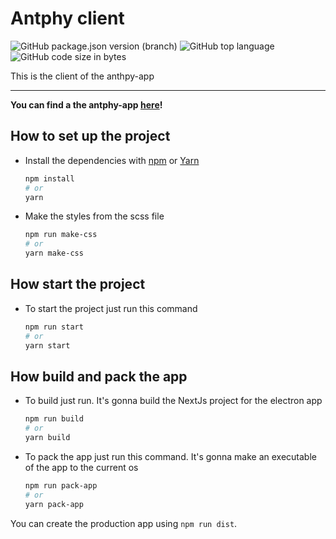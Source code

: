 # Antphy client

![GitHub package.json version (branch)](https://img.shields.io/github/package-json/v/Dlumior/antphy-client/master?color=e6d5b8&label=Version&style=for-the-badge)
![GitHub top language](https://img.shields.io/github/languages/top/Dlumior/antphy-client?color=e6d5b8&logo=Javascript&style=for-the-badge)
![GitHub code size in bytes](https://img.shields.io/github/languages/code-size/Dlumior/antphy-client?color=e6d5b8&style=for-the-badge)

This is the client of the anthpy-app

___

**You can find a the antphy-app [here](https://github.com/Dlumior/antphy)!**

## How to set up the project

- Install the dependencies with [npm](https://docs.npmjs.com/cli/init) or [Yarn](https://yarnpkg.com/lang/en/docs/cli/create/)

  ```bash
  npm install
  # or
  yarn
  ```

- Make the styles from the scss file

  ```bash
  npm run make-css
  # or
  yarn make-css
  ```

## How start the project

- To start the project just run this command

  ```bash
  npm run start
  # or
  yarn start
  ```

## How build and pack the app

- To build just run. It's gonna build the NextJs project for the electron app

  ```bash
  npm run build
  # or
  yarn build
  ```

- To pack the app just run this command. It's gonna make an executable of the app to the current os

  ```bash
  npm run pack-app
  # or
  yarn pack-app
  ```

You can create the production app using `npm run dist`.